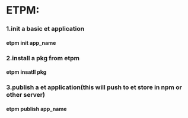 # ETPM:  
### 1.init a basic et application
####  etpm init app_name
### 2.install a pkg from etpm
####  etpm insatll pkg    
### 3.publish a et application(this will push to et store in npm or other server)
####  etpm publish app_name 